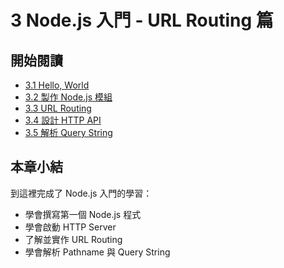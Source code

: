# 3 Node.js 入門 - URL Routing 篇

## 開始閱讀

 * [3.1 Hello, World](chapter3/1-hello-world.md)
 * [3.2 製作 Node.js 模組](chapter3/2-module.md)
 * [3.3 URL Routing](chapter3/3-url-routing.md)
 * [3.4 設計 HTTP API](chapter3/4-http-api.md)
 * [3.5 解析 Query String](chapter3/5-query-string.md)

 ## 本章小結

到這裡完成了 Node.js 入門的學習：

- 學會撰寫第一個 Node.js 程式
- 學會啟動 HTTP Server
- 了解並實作 URL Routing
- 學會解析 Pathname 與 Query String

